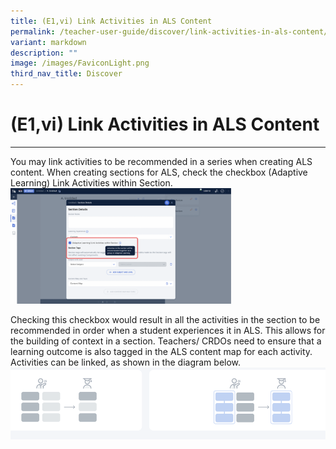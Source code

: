 ```yaml
---
title: (E1,vi) Link Activities in ALS Content
permalink: /teacher-user-guide/discover/link-activities-in-als-content/
variant: markdown
description: ""
image: /images/FaviconLight.png
third_nav_title: Discover
---
```

<h1 id="-e1-vi-link-activities-in-als-content-new-">(E1,vi) Link Activities in ALS Content</h1><hr>
<p>You may link activities to be recommended in a series when creating ALS content. When creating sections for ALS, check the checkbox (Adaptive Learning) Link Activities within Section.
<img style="width: 70%;" alt="Link Activities in ALS Content" src="/images/2Teacher/D_Linkactivities.png"></p>
<p>Checking this checkbox would result in all the activities in the section to be recommended in order when a student experiences it in ALS. This allows for the building of context in a section. Teachers/ CRDOs need to ensure that a learning outcome is also tagged in the ALS content map for each activity. Activities can be linked, as shown in the diagram below.
<img alt="Link Activities in ALS Content" src="/images/2Teacher/D_Linkactivities1.png"></p>